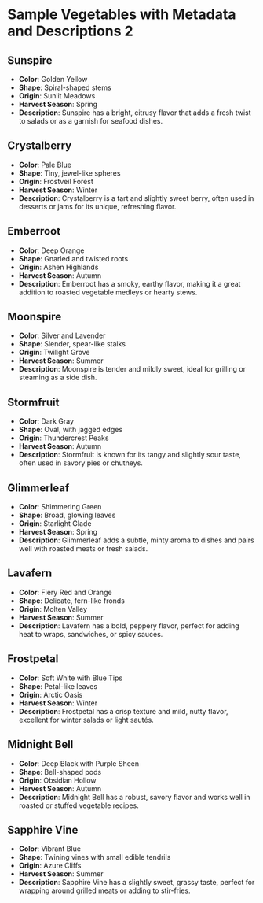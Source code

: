 # Sample Vegetables with Metadata and Descriptions 2

## Sunspire

- **Color**: Golden Yellow  
- **Shape**: Spiral-shaped stems  
- **Origin**: Sunlit Meadows  
- **Harvest Season**: Spring  
- **Description**: Sunspire has a bright, citrusy flavor that adds a fresh twist to salads or as a garnish for seafood dishes.

## Crystalberry

- **Color**: Pale Blue  
- **Shape**: Tiny, jewel-like spheres  
- **Origin**: Frostveil Forest  
- **Harvest Season**: Winter  
- **Description**: Crystalberry is a tart and slightly sweet berry, often used in desserts or jams for its unique, refreshing flavor.

## Emberroot

- **Color**: Deep Orange  
- **Shape**: Gnarled and twisted roots  
- **Origin**: Ashen Highlands  
- **Harvest Season**: Autumn  
- **Description**: Emberroot has a smoky, earthy flavor, making it a great addition to roasted vegetable medleys or hearty stews.

## Moonspire

- **Color**: Silver and Lavender  
- **Shape**: Slender, spear-like stalks  
- **Origin**: Twilight Grove  
- **Harvest Season**: Summer  
- **Description**: Moonspire is tender and mildly sweet, ideal for grilling or steaming as a side dish.

## Stormfruit

- **Color**: Dark Gray  
- **Shape**: Oval, with jagged edges  
- **Origin**: Thundercrest Peaks  
- **Harvest Season**: Autumn  
- **Description**: Stormfruit is known for its tangy and slightly sour taste, often used in savory pies or chutneys.

## Glimmerleaf

- **Color**: Shimmering Green  
- **Shape**: Broad, glowing leaves  
- **Origin**: Starlight Glade  
- **Harvest Season**: Spring  
- **Description**: Glimmerleaf adds a subtle, minty aroma to dishes and pairs well with roasted meats or fresh salads.

## Lavafern

- **Color**: Fiery Red and Orange  
- **Shape**: Delicate, fern-like fronds  
- **Origin**: Molten Valley  
- **Harvest Season**: Summer  
- **Description**: Lavafern has a bold, peppery flavor, perfect for adding heat to wraps, sandwiches, or spicy sauces.

## Frostpetal

- **Color**: Soft White with Blue Tips  
- **Shape**: Petal-like leaves  
- **Origin**: Arctic Oasis  
- **Harvest Season**: Winter  
- **Description**: Frostpetal has a crisp texture and mild, nutty flavor, excellent for winter salads or light sautés.

## Midnight Bell

- **Color**: Deep Black with Purple Sheen  
- **Shape**: Bell-shaped pods  
- **Origin**: Obsidian Hollow  
- **Harvest Season**: Autumn  
- **Description**: Midnight Bell has a robust, savory flavor and works well in roasted or stuffed vegetable recipes.

## Sapphire Vine

- **Color**: Vibrant Blue  
- **Shape**: Twining vines with small edible tendrils  
- **Origin**: Azure Cliffs  
- **Harvest Season**: Summer  
- **Description**: Sapphire Vine has a slightly sweet, grassy taste, perfect for wrapping around grilled meats or adding to stir-fries.
